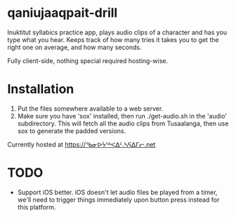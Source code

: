 # qaniujaaqpait-drill

Inuktitut syllabics practice app, plays audio clips of a character and has you type what you hear. Keeps track of how many tries it takes you to get the right one on average, and how many seconds.

Fully client-side, nothing special required hosting-wise.

# Installation
1. Put the files somewhere available to a web server.
2. Make sure you have 'sox' installed, then run ./get-audio.sh in the 'audio' subdirectory. This will fetch all the audio clips from Tusaalanga, then use sox to generate the padded versions.

Currently hosted at https://ᖃᓂᐅᔮᖅᐸᐃᑦ.ᓴᕋᐃᒥᓕ.net

# TODO
- Support iOS better. iOS doesn't let audio files be played from a timer, we'll need to trigger things immediately upon button press instead for this platform.

